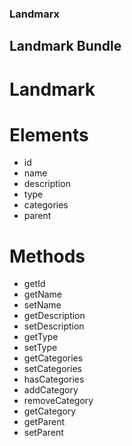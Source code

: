 ### Landmarx
## Landmark Bundle
# Landmark

# Elements
- id
- name
- description
- type
- categories
- parent

# Methods
- getId
- getName
- setName
- getDescription
- setDescription
- getType
- setType
- getCategories
- setCategories
- hasCategories
- addCategory
- removeCategory
- getCategory
- getParent
- setParent
